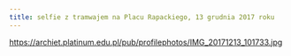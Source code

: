 ```yaml
---
title: selfie z tramwajem na Placu Rapackiego, 13 grudnia 2017 roku
---
```


https://archiet.platinum.edu.pl/pub/profilephotos/IMG_20171213_101733.jpg
